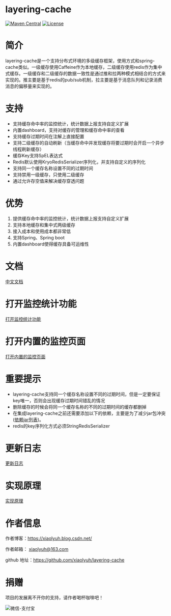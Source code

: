 # layering-cache
[![Maven Central](https://maven-badges.herokuapp.com/maven-central/com.github.xiaolyuh/layering-cache/badge.svg)](https://search.maven.org/artifact/com.github.xiaolyuh/layering-cache/)
[![License](https://img.shields.io/badge/license-Apache%202-4EB1BA.svg)](https://www.apache.org/licenses/LICENSE-2.0.html)

# 简介
layering-cache是一个支持分布式环境的多级缓存框架，使用方式和spring-cache类似。一级缓存使用Caffeine作为本地缓存，二级缓存使用redis作为集中式缓存。一级缓存和二级缓存的数据一致性是通过推和拉两种模式相结合的方式来实现的。推主要是基于redis的pub/sub机制，拉主要是基于消息队列和记录消费消息的偏移量来实现的。

# 支持
- 支持缓存命中率的监控统计，统计数据上报支持自定义扩展
- 内置dashboard，支持对缓存的管理和缓存命中率的查看
- 支持缓存过期时间在注解上直接配置
- 支持二级缓存的自动刷新（当缓存命中并发现缓存将要过期时会开启一个异步线程刷新缓存）
- 缓存Key支持SpEL表达式
- Redis默认使用KryoRedisSerializer序列化，并支持自定义的序列化
- 支持同一个缓存名称设置不同的过期时间
- 支持禁用一级缓存，只使用二级缓存
- 通过允许存空值来解决缓存穿透问题

# 优势
1. 提供缓存命中率的监控统计，统计数据上报支持自定义扩展
2. 支持本地缓存和集中式两级缓存
3. 接入成本和使用成本都非常低
4. 支持Spring、Spring boot
5. 内置dashboard使得缓存具备可运维性

# 文档

[中文文档](https://github.com/xiaolyuh/layering-cache/wiki/%E6%96%87%E6%A1%A3)
# 打开监控统计功能

[打开监控统计功能](https://github.com/xiaolyuh/layering-cache/wiki/%E6%89%93%E5%BC%80%E7%9B%91%E6%8E%A7%E7%BB%9F%E8%AE%A1%E5%8A%9F%E8%83%BD)
# 打开内置的监控页面

[打开内置的监控页面](https://github.com/xiaolyuh/layering-cache/wiki/%E5%86%85%E7%BD%AE%E7%9A%84%E7%9B%91%E6%8E%A7%E9%A1%B5%E9%9D%A2)

# 重要提示
- layering-cache支持同一个缓存名称设置不同的过期时间，但是一定要保证key唯一，否则会出现缓存过期时间错乱的情况
- 删除缓存的时候会将同一个缓存名称的不同的过期时间的缓存都删掉
- 在集成layering-cache之前还需要添加以下的依赖，主要是为了减少jar包冲突([依赖jar列表](https://github.com/xiaolyuh/layering-cache/wiki/%E4%BE%9D%E8%B5%96jar%E5%88%97%E8%A1%A8))。
- redis的key序列化方式必须StringRedisSerializer

# 更新日志

[更新日志](https://github.com/xiaolyuh/layering-cache/wiki/%E6%9B%B4%E6%96%B0%E6%97%A5%E5%BF%97)

# 实现原理
[实现原理](https://github.com/xiaolyuh/layering-cache/wiki/%E5%AE%9E%E7%8E%B0%E5%8E%9F%E7%90%86)

# 作者信息

作者博客：https://xiaolyuh.blog.csdn.net/

作者邮箱： xiaolyuh@163.com  

github 地址：https://github.com/xiaolyuh/layering-cache


# 捐赠
项目的发展离不开你的支持，请作者喝杯咖啡吧！

![微信-支付宝](https://img-blog.csdnimg.cn/20200218152559645.png?x-oss-process=image/watermark,type_ZmFuZ3poZW5naGVpdGk,shadow_10,text_aHR0cHM6Ly9ibG9nLmNzZG4ubmV0L3hpYW9seXVoMTIz,size_16,color_FFFFFF,t_70)


